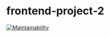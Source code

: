 # frontend-project-2
[![Maintainability](https://api.codeclimate.com/v1/badges/e766521c5a6478fd2897/maintainability)](https://codeclimate.com/github/AndreyPiganov/frontend-project-2/maintainability)